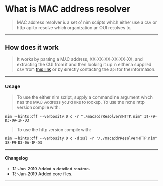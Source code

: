 # What is MAC address resolver

> MAC address resolver is a set of nim scripts which either use a csv or http api to resolve which organization an OUI resolves to.

----

## How does it work

> It works by parsing a MAC address, XX-XX-XX-XX-XX-XX, and extracting the OUI from it and then looking it up in either a supplied csv from [this link](http://standards-oui.ieee.org/oui/oui.csv) or by directly contacting the api for the information.

----

### Usage

> To use the either nim script, supply a commandline argument which has the MAC Address you'd like to lookup. To use the none http version compile with: 
```
nim --hints:off --verbosity:0 c -r "./macaddrResolvernHTTP.nim" 38-F9-D3-0A-1F-D3
```
> To use the http version compile with:
```
nim --hints:off --verbosity:0 c -d:ssl -r "/./macaddrResolverHTTP.nim" 38-F9-D3-0A-1F-D3
```

----

#### Changelog

* 13-Jan-2019 Added a detailed readme.
* 13-Jan-2019 Added core files.

----